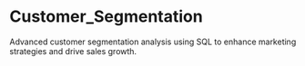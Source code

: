 # Customer_Segmentation
Advanced customer segmentation analysis using SQL to enhance marketing strategies and drive sales growth.
